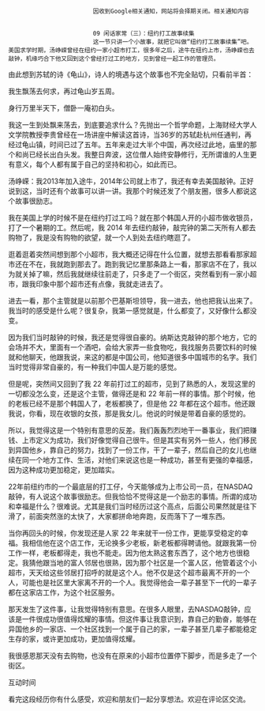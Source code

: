 
                            
                            因收到Google相关通知，网站将会择期关闭。相关通知内容
                            
                            
                            09 闲话家常（三）：纽约打工故事续集
                            这一节只讲一个小故事，就把它叫做“纽约打工故事续集”吧。美国求学时期，汤峥嵘曾经在纽约一家小超市打工，很多年之后，途牛在纽约上市，汤峥嵘也去敲钟，机缘巧合下他又回到这个曾经打过工的地方，见到曾经一起工作的管理员。

由此想到苏轼的诗《龟山》，诗人的境遇与这个故事也不完全贴切，只看前半首：

我生飘荡去何求，再过龟山岁五周。

身行万里半天下，僧卧一庵初白头。

我这一生到处飘来荡去，到底要追求什么？先抛出一个哲学命题，上海财经大学人文学院教授李贵曾经在一场讲座中解读这首诗，当36岁的苏轼赴杭州任通判，再经过龟山镇，时间已过了五年。五年来走过大半个中国，再次经过此地，庙里的那个和尚已经长出白头发。我整日奔波，这位僧人始终安静修行，无所谓谁的人生更有意义，每个人都有属于自己的坚持和初心，如此而已。

汤峥嵘：我2013年加入途牛，2014年公司就上市了，我还有幸去美国敲钟。正好说到这，当时还有个故事可以讲一讲。我那个时候还发了个朋友圈，很多人都说这个故事很励志。

我在美国上学的时候不是在纽约打过工吗？就在那个韩国人开的小超市做收银员，打了一个暑期的工。然后呢，我 2014 年去纽约敲钟，敲完钟的第二天所有人都去购物了，我是没有购物的欲望，就一个人到处去纽约瞎逛了。

逛着逛着突然间想到那个小超市，我大概还记得在什么位置，就想去那看看那家超市还在不在，我就跑到那去了。跑到我记忆里那条路上一看，那家店不在了，我以为就关掉了嘛，然后我就继续往前走了，只多走了一个街区，突然看到有一家小超市，跟我印象中那个超市还有点像，我就走进去了。

进去一看，那个主管就是以前那个巴基斯坦领导，我一进去，他也把我认出来了。我当时的感受是什么呢？很复杂，我第一感觉就是，什么都变了，又好像什么都没变。

因为我们当时敲钟的时候，我还是觉得很自豪的。纳斯达克敲钟的那个地方，它的会场并不大，里面有一个酒吧，会给大家弄一些食物吃，我找服务员要饮料的时候就和他聊天，他跟我说，来这的都是中国公司，他知道很多中国城市的名字。我们当时觉得非常自豪的，有一种我们中国人是万能的感觉。

但是呢，突然间又回到了我 22 年前打过工的超市，见到了熟悉的人，发现这里的一切都没怎么变，还是这个主管，做得还是和 22 年前一样的事情。那个时候，他的老板已经不是那个韩国人了，老板都换了，但是他 22 年都在这个超市。他还跟我说，你看，现在收银的女孩，那是我女儿。他说的时候是带着自豪的感觉的。

所以，我觉得这是一个特别有意思的反差。我们轰轰烈烈地干一番事业，我们把赚钱、上市定义为成功，我们好像觉得自己很牛。但是其实有另外一些人，他们移民到异国他乡，靠自己的努力，找到了一份工作，干了一辈子，然后自己的女儿也继续在同一个地方工作、生活，对他们来说这也是一种成功，甚至有更强的幸福感，因为这种成功更加稳定，更加踏实。

22年前纽约市的一个最底层的打工仔，今天能够成为上市公司一员，在NASDAQ敲钟，有人说这个故事很励志。但我恰恰不觉得这是一个励志的事情。所谓的成功和幸福是什么？很难说。尤其是我们当时经历过这个高点，后面公司果然就是往下滑了，前面突然涨的太快了，大家都拼命地奔跑，反而落下了一堆东西。

当你再回头的时候，你发现还是人家 22 年来就干一份工作，更能享受稳定的幸福。我相信他在这个店工作，无论换多少老板，新老板都得聘请他。就跟我第一份工作一样，老板都得走，我也不能走。因为他太熟这套东西了，这个地方也很稳定。我猜他跟当地的富人邻居也很熟，因为那个社区是一个富人区，他管着这个小超市，天天给这些邻居打招呼的就是这个人。他不仅是这个超市最离不开的一个人，可能也是社区里大家离不开的一个人。我觉得他会一辈子甚至下一代的一辈子都在这家店工作，为这个社区服务。

那天发生了这件事，让我觉得特别有意思。在很多人眼里，去NASDAQ敲钟，应该是一件很成功很值得炫耀的事情。但这件事让我意识到，靠自己的勤奋，能够在异国他乡的一家店、一个社区找到一个属于自己的家，一辈子甚至几辈子都能稳定生存的家，或许更加成功，更加值得炫耀。

我很感恩那天没有去购物，也没有在原来的小超市位置停下脚步，而是多走了一个街区。

互动时间

看完这段经历你有什么感受，欢迎和朋友们一起分享想法。欢迎在评论区交流。

                        
                        
                            
